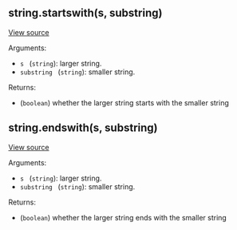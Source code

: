 ## string.startswith(s, substring)
[View source](http://github.com/vzhong/torchlib/blob/master/src//util/string.lua#L4)



Arguments:

- `s ` (`string`): larger string.
- `substring ` (`string`): smaller string.

Returns:

- (`boolean`) whether the larger string starts with the smaller string

## string.endswith(s, substring)
[View source](http://github.com/vzhong/torchlib/blob/master/src//util/string.lua#L11)



Arguments:

- `s ` (`string`): larger string.
- `substring ` (`string`): smaller string.

Returns:

- (`boolean`) whether the larger string ends with the smaller string

